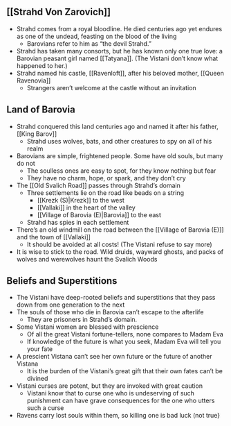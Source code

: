 ## [[Strahd Von Zarovich]]
- Strahd comes from a royal bloodline. He died centuries ago yet endures as one of the undead, feasting on the blood of the living
	- Barovians refer to him as “the devil Strahd.”
- Strahd has taken many consorts, but he has known only one true love: a Barovian peasant girl named [[Tatyana]]. (The Vistani don’t know what happened to her.)
- Strahd named his castle, [[Ravenloft]], after his beloved mother, [[Queen Ravenovia]]
	- Strangers aren’t welcome at the castle without an invitation

## Land of Barovia
- Strahd conquered this land centuries ago and named it after his father, [[King Barov]]
	- Strahd uses wolves, bats, and other creatures to spy on all of his realm
- Barovians are simple, frightened people. Some have old souls, but many do not
	- The soulless ones are easy to spot, for they know nothing but fear
	- They have no charm, hope, or spark, and they don’t cry
- The [[Old Svalich Road]] passes through Strahd’s domain
	- Three settlements lie on the road like beads on a string
		- [[Krezk (S)|Krezk]] to the west
		- [[Vallaki]] in the heart of the valley
		- [[Village of Barovia (E)|Barovia]] to the east
	- Strahd has spies in each settlement
- There’s an old windmill on the road between the [[Village of Barovia (E)]] and the town of [[Vallaki]]
	- It should be avoided at all costs! (The Vistani refuse to say more)
- It is wise to stick to the road. Wild druids, wayward ghosts, and packs of wolves and werewolves haunt the Svalich Woods

## Beliefs and Superstitions
- The Vistani have deep-rooted beliefs and superstitions that they pass down from one generation to the next
- The souls of those who die in Barovia can’t escape to the afterlife
	- They are prisoners in Strahd’s domain.
- Some Vistani women are blessed with prescience
	- Of all the great Vistani fortune-tellers, none compares to Madam Eva
	- If knowledge of the future is what you seek, Madam Eva will tell you your fate
- A prescient Vistana can’t see her own future or the future of another Vistana
	- It is the burden of the Vistani’s great gift that their own fates can’t be divined
- Vistani curses are potent, but they are invoked with great caution
	- Vistani know that to curse one who is undeserving of such punishment can have grave consequences for the one who utters such a curse
- Ravens carry lost souls within them, so killing one is bad luck (not true}